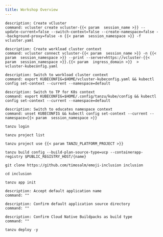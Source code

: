 ```yaml
---
title: Workshop Overview
---
```


```terminal:execute
description: Create vCluster
command: vcluster create vcluster-{{< param  session_name >}} --update-current=false --switch-context=false --create-namespace=false --background-proxy=false -n {{< param  session_namespace >}} -f vcluster.yaml
```

```terminal:execute
description: Create workload cluster context
command: vcluster connect vcluster-{{< param  session_name >}} -n {{< param  session_namespace >}} --print --server=https://vcluster-{{< param  session_namespace >}}.{{< param  ingress_domain >}}  > vcluster-kubeconfig.yaml
```

```terminal:execute
description: Switch to workload cluster context
command: export KUBECONFIG=$HOME/vcluster-kubeconfig.yaml && kubectl config set-context --current --namespace=default
```
```terminal:execute
description: Switch to TP for K8s context
command: export KUBECONFIG=$HOME/.config/tanzu/kube/config && kubectl config set-context --current --namespace=default
```
```terminal:execute
description: Switch to educates namespace context
command: unset KUBECONFIG && kubectl config set-context --current --namespace={{< param  session_namespace >}}
```

```execute
tanzu login
```

```execute
tanzu project list
```

```execute
tanzu project use {{< param TANZU_PLATFORM_PROJECT >}}
```

```execute
tanzu build config --build-plan-source-type=ucp --containerapp-registry $PUBLIC_REGISTRY_HOST/{name}
```
```execute
git clone https://github.com/timosalm/emoji-inclusion inclusion
```
```execute
cd inclusion
```
```execute
tanzu app init
```
```terminal:execute
description: Accept default application name
command: ""
```
```terminal:execute
description: Confirm default application source directory
command: ""
```
```terminal:execute
description: Confirm Cloud Native Buildpacks as build type
command: ""
```
```execute
tanzu deploy -y
```
